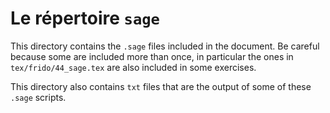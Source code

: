 # Le répertoire `sage`

This directory contains the `.sage` files included in the document. Be careful because some are included more than once, in particular the ones in `tex/frido/44_sage.tex` are also included in some exercises.

This directory also contains `txt` files that are the output of some of these `.sage` scripts.
